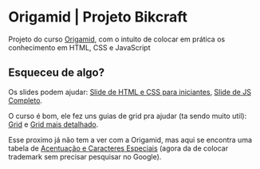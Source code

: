 # Origamid | Projeto Bikcraft

Projeto do curso [Origamid](https://www.origamid.com/), com o intuito de colocar em prática os conhecimento em HTML, CSS e JavaScript

## Esqueceu de algo?

Os slides podem ajudar: [Slide de HTML e CSS para iniciantes](https://www.origamid.com/slide/html-e-css-para-iniciantes/), [Slide de JS Completo](https://www.origamid.com/slide/javascript-completo-es6/#/0101-javascript-completo-es6/1).

O curso é bom, ele fez uns guias de grid pra ajudar (ta sendo muito util): [Grid](https://www.origamid.com/projetos/grid/) e [Grid mais detalhado](https://www.origamid.com/projetos/css-grid-layout-guia-completo/).

Esse proximo já não tem a ver com a Origamid, mas aqui se encontra uma tabela de [Acentuação e Caracteres Especiais](https://erikasarti.com/html/acentuacao-caracteres-especiais/) (agora da de colocar trademark sem precisar pesquisar no Google).
